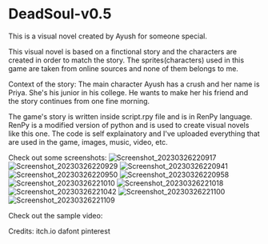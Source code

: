 # DeadSoul-v0.5
This is a visual novel created by Ayush for someone special.

This visual novel is based on a finctional story and the characters are created in order to match the story. The sprites(characters) used in this game are taken from online sources and none of them belongs to me.

Context of the story:
The main character Ayush has a crush and her name is Priya. She's his junior in his college. He wants to make her his friend and the story continues from one fine morning.

The game's story is written inside script.rpy file and is in RenPy language. RenPy is a modified version of python and is used to create visual novels like this one.
The code is self explainatory and I've uploaded everything that are used in the game, images, music, video, etc.

Check out some screenshots:
![Screenshot_20230326220917](https://user-images.githubusercontent.com/119154806/227793141-04e1c294-1915-40a5-b507-2587338d6598.png)
![Screenshot_20230326220929](https://user-images.githubusercontent.com/119154806/227793144-93247901-192b-4a63-9d31-54d638aea0b0.png)
![Screenshot_20230326220941](https://user-images.githubusercontent.com/119154806/227793148-a0a916bb-e0c0-438b-8488-1c2c1fd4e300.png)
![Screenshot_20230326220950](https://user-images.githubusercontent.com/119154806/227793153-df501681-4122-4493-acba-72a4a041647c.png)
![Screenshot_20230326220958](https://user-images.githubusercontent.com/119154806/227793183-5546ed1d-fa65-4340-87e3-c71d2e66350d.png)
![Screenshot_20230326221010](https://user-images.githubusercontent.com/119154806/227793190-8cd5f681-0fb1-4b37-bdfb-a73499713be1.png)
![Screenshot_20230326221018](https://user-images.githubusercontent.com/119154806/227793197-0b5da5f1-e876-45af-8b7c-b8553d60840a.png)
![Screenshot_20230326221042](https://user-images.githubusercontent.com/119154806/227793200-f693e6a6-77e1-4c88-b72a-91ddca25a035.png)
![Screenshot_20230326221100](https://user-images.githubusercontent.com/119154806/227793205-d0f3a8cc-6283-4b5a-829d-73c32b251867.png)
![Screenshot_20230326221109](https://user-images.githubusercontent.com/119154806/227793211-c9c21abf-baf1-4348-b0c7-462ffa64bad2.png)

Check out the sample video:


Credits:
itch.io
dafont
pinterest
